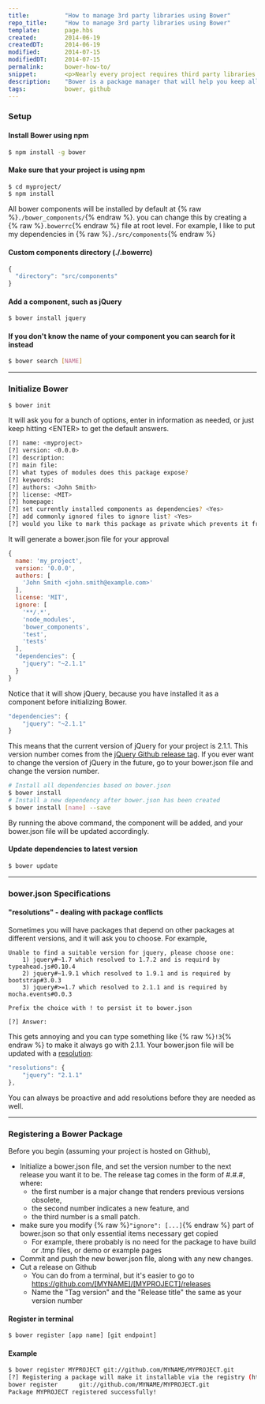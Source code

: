 ```yaml
---
title:          "How to manage 3rd party libraries using Bower"
repo_title:     "How to manage 3rd party libraries using Bower"
template:       page.hbs
created:        2014-06-19
createdDT:      2014-06-19
modified:       2014-07-15
modifiedDT:     2014-07-15
permalink:      bower-how-to/
snippet:        <p>Nearly every project requires third party libraries and frameworks (e.g. jQuery, Bootstrap), and it can get complicated keeping them updated and maintained. Fortunately, there's <a href="http://bower.io">Bower</a>, a package manager that will take registered components and organize them as dependencies.</p>
description:    "Bower is a package manager that will help you keep all your 3rd party libraries (e.g. jQuery) updated and maintained."
tags:           bower, github
---
```


### Setup

#### Install Bower using npm

```bash
$ npm install -g bower
```

#### Make sure that your project is using npm

```bash
$ cd myproject/
$ npm install
```

All bower components will be installed by default at {% raw %}<code>./bower_components/</code>{% endraw %}. you can change this by creating a {% raw %}<code>.bowerrc</code>{% endraw %} file at root level. For example, I like to put my dependencies in {% raw %}<code>./src/components</code>{% endraw %}

#### Custom components directory (./.bowerrc)

```javascript
{
  "directory": "src/components"
}
```

#### Add a component, such as jQuery

```bash
$ bower install jquery
```

#### If you don't know the name of your component you can search for it instead

```bash
$ bower search [NAME]
```

------------------------

### Initialize Bower

```bash
$ bower init
```

It will ask you for a bunch of options, enter in information as needed, or just keep hitting &lt;ENTER&gt; to get the default answers.

```bash
[?] name: <myproject>
[?] version: <0.0.0>
[?] description: 
[?] main file: 
[?] what types of modules does this package expose? 
[?] keywords: 
[?] authors: <John Smith>
[?] license: <MIT>
[?] homepage: 
[?] set currently installed components as dependencies? <Yes>
[?] add commonly ignored files to ignore list? <Yes>
[?] would you like to mark this package as private which prevents it from being accidentally published to the registry? <Yes>
```

It will generate a bower.json file for your approval

```javascript
{
  name: 'my_project',
  version: '0.0.0',
  authors: [
    'John Smith <john.smith@example.com>'
  ],
  license: 'MIT',
  ignore: [
    '**/.*',
    'node_modules',
    'bower_components',
    'test',
    'tests'
  ],
  "dependencies": {
    "jquery": "~2.1.1"
  }
}
```

Notice that it will show jQuery, because you have installed it as a component before initializing Bower.

```javascript
"dependencies": {
    "jquery": "~2.1.1"
}
```

This means that the current version of jQuery for your project is 2.1.1. This version number comes from the [jQuery Github release tag](https://github.com/jquery/jquery/releases/tag/2.1.1). If you ever want to change the version of jQuery in the future, go to your bower.json file and change the version number.

```bash
# Install all dependencies based on bower.json
$ bower install
# Install a new dependency after bower.json has been created
$ bower install [name] --save
```


By running the above command, the component will be added, and your bower.json file will be updated accordingly.

#### Update dependencies to latest version

```bash
$ bower update
```

------------------------

### bower.json Specifications

#### "resolutions" - dealing with package conflicts

Sometimes you will have packages that depend on other packages at different versions, and it will ask you to choose. For example,

```
Unable to find a suitable version for jquery, please choose one:
    1) jquery#~1.7 which resolved to 1.7.2 and is requird by typeahead.js#0.10.4
    2) jquery#~1.9.1 which resolved to 1.9.1 and is required by bootstrap#3.0.3
    3) jquery#>=1.7 which resolved to 2.1.1 and is required by mocha.events#0.0.3

Prefix the choice with ! to persist it to bower.json

[?] Answer:
```

This gets annoying and you can type something like {% raw %}<code>!3</code>{% endraw %} to make it always go with 2.1.1. Your bower.json file will be updated with a [resolution](https://github.com/bower/bower.json-spec#resolutions):

```javascript
"resolutions": {
    "jquery": "2.1.1"
},
```

You can always be proactive and add resolutions before they are needed as well.

------------------------

### Registering a Bower Package

Before you begin (assuming your project is hosted on Github),

* Initialize a bower.json file, and set the version number to the next release you want it to be. The release tag comes in the form of #.#.#, where:
  * the first number is a major change that renders previous versions obsolete,
  * the second number indicates a new feature, and
  * the third number is a small patch.
* make sure you modify {% raw %}<code>"ignore": [...]</code>{% endraw %} part of bower.json so that only essential items necessary get copied
  * For example, there probably is no need for the package to have build or .tmp files, or demo or example pages
* Commit and push the new bower.json file, along with any new changes.
* Cut a release on Github
  * You can do from a terminal, but it's easier to go to https://github.com/[MYNAME]/[MYPROJECT]/releases
  * Name the "Tag version" and the "Release title" the same as your version number

#### Register in terminal

```bash
$ bower register [app name] [git endpoint]
```

#### Example

```bash
$ bower register MYPROJECT git://github.com/MYNAME/MYPROJECT.git
[?] Registering a package will make it installable via the registry (https://bower.herokuapp.com), continue? Yes
bower register      git://github.com/MYNAME/MYPROJECT.git
Package MYPROJECT registered successfully!
```



